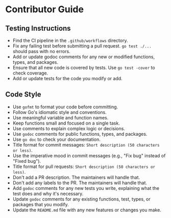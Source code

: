 # Contributor Guide

## Testing Instructions

- Find the CI pipeline in the `.github/workflows` directory.
- Fix any failing test before submitting a pull request. `go test ./...` should pass with no errors.
- Add or update godoc comments for any new or modified functions, types, and packages.
- Ensure that all new code is covered by tests. Use `go test -cover` to check coverage.
- Add or update tests for the code you modify or add.

## Code Style

- Use `gofmt` to format your code before committing.
- Follow Go's idiomatic style and conventions.
- Use meaningful variable and function names.
- Keep functions small and focused on a single task.
- Use comments to explain complex logic or decisions.
- Use `godoc` comments for public functions, types, and packages.
- Use `go doc` to check your documentation.
- Title format for commit messages: `Short description (50 characters or less)`.
- Use the imperative mood in commit messages (e.g., "Fix bug" instead of "Fixed bug").
- Title format for pull requests: `Short description (50 characters or less)`.
- Don't add a PR description. The maintainers will handle that.
- Don't add any labels to the PR. The maintainers will handle that.
- Add `godoc` comments for any new tests you write, explaining what the test does and why it's necessary.
- Update `godoc` comments for any existing functions, test, types, or packages that you modify.
- Update the `README.md` file with any new features or changes you make.
